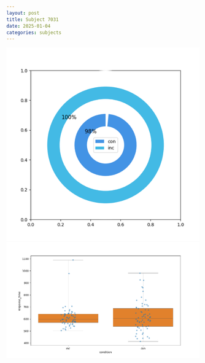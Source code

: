 ```yaml
---
layout: post
title: Subject 7031
date: 2025-01-04
categories: subjects
---
```


![](data/7031/run-17/7031_accuracy_by_condition.png)
![](data/7031/run-17/7031_rt.png)
